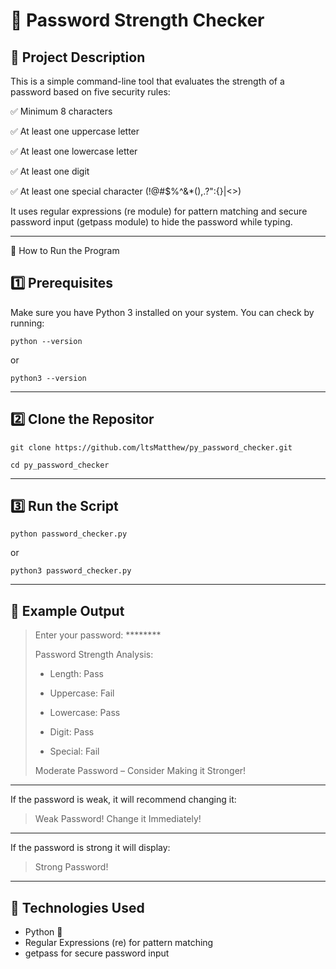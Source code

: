# 🔐 Password Strength Checker

## 📌 Project Description
This is a simple command-line tool that evaluates the strength of a password based on five security rules:

✅ Minimum 8 characters

✅ At least one uppercase letter

✅ At least one lowercase letter

✅ At least one digit

✅ At least one special character (!@#$%^&*(),.?":{}|<>)


It uses regular expressions (re module) for pattern matching and secure password input (getpass module) to hide the password while typing.

---------------------------------------------------------------------------------------------------------------

🚀 How to Run the Program

## 1️⃣ Prerequisites
Make sure you have Python 3 installed on your system. You can check by running:

```python --version```

or

```python3 --version```

---------------------------------------------------------------------------------------------------------------

## 2️⃣ Clone the Repositor

```git clone https://github.com/ltsMatthew/py_password_checker.git```

```cd py_password_checker```

---------------------------------------------------------------------------------------------------------------

## 3️⃣ Run the Script

```python password_checker.py```

or

```python3 password_checker.py```

---------------------------------------------------------------------------------------------------------------

## 🎯 Example Output

>Enter your password: ********
>
>Password Strength Analysis:
>
>- Length: Pass
>  
>-  Uppercase: Fail
>  
>- Lowercase: Pass
>  
>- Digit: Pass
>  
>- Special: Fail
>
>Moderate Password – Consider Making it Stronger!

---------------------------------------------------------------------------------------------------------------

If the password is weak, it will recommend changing it:

>Weak Password! Change it Immediately!

---------------------------------------------------------------------------------------------------------------

If the password is strong it will display:

>Strong Password!

---------------------------------------------------------------------------------------------------------------

## 📜 Technologies Used

* Python 🐍
* Regular Expressions (re) for pattern matching
* getpass for secure password input
